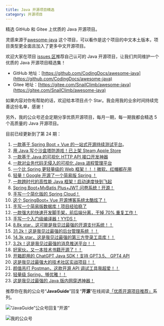 ```yaml
---
title: Java 开源项目精选
category: 开源项目
---
```




精选 GitHub 和 Gitee 上优质的 Java 开源项目。

灵感来源于[awesome-java](https://github.com/akullpp/awesome-java) 这个项目，可以看作是这个项目的中文本土版本，项目类型更全面且加入了更多中文开源项目。

欢迎大家在项目 [issues 区](https://github.com/CodingDocs/awesome-java/issues)推荐自己认可的 Java 开源项目，让我们共同维护一个优质的 Java 开源项目精选集！

- GitHub 地址：[https://github.com/CodingDocs/awesome-java](https://github.com/CodingDocs/awesome-java)
- Gitee 地址：[https://gitee.com/SnailClimb/awesome-java](https://gitee.com/SnailClimb/awesome-java)

如果内容对你有帮助的话，欢迎给本项目点个 Star。我会用我的业余时间持续完善这份名单，感谢！

另外，我的公众号还会定期分享优质开源项目，每月一期，每一期我都会精选 5 个高质量的 Java 开源项目。

目前已经更新到了第 24 期：

1. [一款基于 Spring Boot + Vue 的一站式开源持续测试平台](http://mp.weixin.qq.com/s?__biz=Mzg2OTA0Njk0OA==&mid=2247515383&idx=1&sn=ba7244020c05d966b483d8c302d54e85&chksm=cea1f33cf9d67a2a111bcf6cadc3cc1c44828ba2302cd3e13bbd88349e43d4254808e6434133&scene=21#wechat_redirect)。
2. [用 Java 写个沙盒塔防游戏！已上架 Steam,Apple Store](https://mp.weixin.qq.com/s?__biz=Mzg2OTA0Njk0OA==&mid=2247515981&idx=1&sn=e4b9c06af65f739bdcdf76bdc35d59f6&chksm=cea1f086f9d679908bd6604b1c42d67580160d9789951f3707ad2f5de4d97aa72121d8fe777e&token=435278690&lang=zh_CN&scene=21#wechat_redirect)
3. [一款基于 Java 的可视化 HTTP API 接口开发神器](https://mp.weixin.qq.com/s?__biz=Mzg2OTA0Njk0OA==&mid=2247516459&idx=1&sn=a86fefe083fa91c83638243d75500a04&chksm=cea1cee0f9d647f69237357e869f52e0903afad62f365e18b04ff1851aeb4c80c8d31a488fee&scene=21&cur_album_id=1345382825083895808#wechat_redirect)
4. [一款对业务代码无侵入的可视化 Java 进程管理平台](https://mp.weixin.qq.com/s?__biz=Mzg2OTA0Njk0OA==&mid=2247518215&idx=1&sn=91e467f39322d2e7979b85fe235822d2&chksm=cea1c7ccf9d64edaf966c95923d72d337bf5e655a773a3d295d65fc92e4535ae5d8b0e6d9d86&token=660789642&lang=zh_CN#rd)
5. [一个比 Spring 更轻量级的 Web 框架！！！微软、红帽都在用](https://mp.weixin.qq.com/s?__biz=Mzg2OTA0Njk0OA==&mid=2247519466&idx=1&sn=0dd412d5220444b37a1101f77ccdc65d&chksm=cea1c321f9d64a376ef7de329b5c91e593a32c7a8e5c179b7ab3619296feea35939deb1f6a3f&scene=178&cur_album_id=1345382825083895808#rd)
6. [轻量！Google 开源了一个简易版 Spring ！](https://mp.weixin.qq.com/s?__biz=Mzg2OTA0Njk0OA==&mid=2247519972&idx=1&sn=f03c67e6e24eda2ccf703c8a9bc8c8f8&chksm=cea1c12ff9d6483943f409e5ab50b773b5750b63d00950805fa340a67ad7b52ee74ff6651043&scene=178&cur_album_id=1345382825083895808#rd)
7. [一款跨时代的高性能 Java 框架！启动速度快到飞起](https://mp.weixin.qq.com/s?__biz=Mzg2OTA0Njk0OA==&mid=2247520633&idx=1&sn=aec35af40e3ed3b1e844addd04e31af5&chksm=cea1deb2f9d657a46a0684bbcbcb2900cebff39a2b2746a4a809b6b5306bce08d4382efd5ca8&scene=178&cur_album_id=1345382825083895808#rd)
8. [Spring Boot+MyBatis Plus+JWT 问卷系统！开源！](https://mp.weixin.qq.com/s/kRgqHt73ZJGFQ2XmKG4PXw)
9. [手写一个简化版的 Spring Cloud！](https://mp.weixin.qq.com/s/v3FUp-keswE2EhcTaLpSMQ)
10. [这个 SpringBoot+ Vue 开源博客系统太酷炫了！](https://mp.weixin.qq.com/s/CCzsX3Sn2Q3vhuBDEmRTlw)
11. [手写一个简易版数据库！项目经验稳了](https://mp.weixin.qq.com/mp/appmsgalbum?__biz=Mzg2OTA0Njk0OA==&action=getalbum&album_id=1345382825083895808&scene=173&from_msgid=2247530323&from_itemidx=1&count=3&nolastread=1#wechat_redirect)
12. [一款强大的快速开发脚手架，前后端分离，干掉 70% 重复工作！](https://mp.weixin.qq.com/s/Ecjm801RpS34Mhj02bIOsQ)
13. [手写一个入门级编译器！YYDS！](https://mp.weixin.qq.com/s?__biz=Mzg2OTA0Njk0OA==&mid=2247530783&idx=1&sn=c9fdc0c71e2fc95d88ba954291b07e29&chksm=cea136d4f9d6bfc2931a18a42f7bd9903503963e8a85a318adcce579614c0831b1881be3267d&token=1811572747&lang=zh_CN#rd)
14. [8.8k star，这可能是我见过最强的开源支付系统！！](https://mp.weixin.qq.com/s/vfPSXtOgefwonbnP53KlOQ)
15. [31.2k！这是我见过最强的后台管理系统 ！！](https://mp.weixin.qq.com/s/esaivn2z_66CcrRJlDYLEA)
16. [14.3k star，这是我见过最强的第三方登录工具库！！](https://mp.weixin.qq.com/s/6-TnCHUMEIFWQVl-pIWBOA)
17. [3.2k！这是我见过最强的消息推送平台！！](https://mp.weixin.qq.com/s/heag76H4UwZmr8oBY_2gcw)
18. [好家伙，又一本技术书籍开源了！！](https://mp.weixin.qq.com/s/w-JuBlcqCeAZR0xUFWzvHQ)
19. [开箱即用的 ChatGPT Java SDK！支持 GPT3.5、 GPT4 API](https://mp.weixin.qq.com/s/WhI2K1VF0h_57TEVGCwuCA)
20. [这是我见过最强大的技术社区实战项目！！](https://mp.weixin.qq.com/s/tdBQ0Td_Gsev4AaIlq5ltg)
21. [颜值吊打 Postman，这款开源 API 调试工具我超爱！！](https://mp.weixin.qq.com/s/_KXBGckyS--P97G48zXCrw)
22. [轻量级 Spring，够优雅！！](https://mp.weixin.qq.com/s/tl2539hsYsvEm8wjmQwDEg)
23. [这是我见过最强的 Java 版内网穿透神器！](https://mp.weixin.qq.com/s/4hyQsTICIUf9EvAVrC6wEg)

推荐你在我的公众号“**JavaGuide**”回复“**开源**”在线阅读[「优质开源项目推荐」](https://mp.weixin.qq.com/mp/appmsgalbum?__biz=Mzg2OTA0Njk0OA==&action=getalbum&album_id=1345382825083895808&scene=173&from_msgid=2247516459&from_itemidx=1&count=3&nolastread=1#wechat_redirect)系列。

![“JavaGuide”公众号回复“开源”](https://oss.javaguide.cn/github/javaguide/open-source-project/image-20220512211235432.png)

![我的公众号](https://oss.javaguide.cn/github/javaguide/books167598cd2e17b8ec.png)
